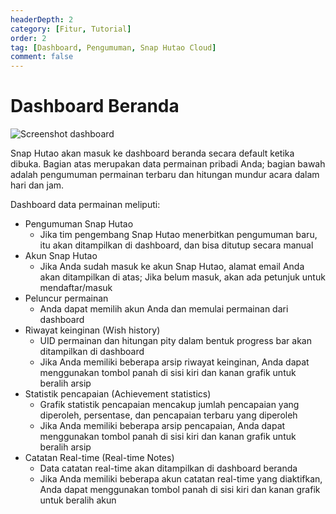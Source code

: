 ```yaml
---
headerDepth: 2
category: [Fitur, Tutorial]
order: 2
tag: [Dashboard, Pengumuman, Snap Hutao Cloud]
comment: false
---
```


# Dashboard Beranda

![Screenshot dashboard](https://img.alicdn.com/imgextra/i2/1797064093/O1CN01BV3VBz1g6dy4fyYJw_!!1797064093.png_.webp)

Snap Hutao akan masuk ke dashboard beranda secara default ketika dibuka. Bagian atas merupakan data permainan pribadi Anda; bagian
bawah adalah pengumuman permainan terbaru dan hitungan mundur acara dalam hari dan jam.

Dashboard data permainan meliputi:

- Pengumuman Snap Hutao
  - Jika tim pengembang Snap Hutao menerbitkan pengumuman baru, itu akan ditampilkan di dashboard, dan bisa ditutup secara manual
- Akun Snap Hutao
  - Jika Anda sudah masuk ke akun Snap Hutao, alamat email Anda akan ditampilkan di atas; Jika belum masuk, akan ada petunjuk untuk mendaftar/masuk
- Peluncur permainan
  - Anda dapat memilih akun Anda dan memulai permainan dari dashboard
- Riwayat keinginan (Wish history)
  - UID permainan dan hitungan pity dalam bentuk progress bar akan ditampilkan di dashboard
  - Jika Anda memiliki beberapa arsip riwayat keinginan, Anda dapat menggunakan tombol panah di sisi kiri dan kanan grafik untuk beralih arsip
- Statistik pencapaian (Achievement statistics)
  - Grafik statistik pencapaian mencakup jumlah pencapaian yang diperoleh, persentase, dan pencapaian terbaru yang diperoleh
  - Jika Anda memiliki beberapa arsip pencapaian, Anda dapat menggunakan tombol panah di sisi kiri dan kanan grafik untuk beralih arsip
- Catatan Real-time (Real-time Notes)
  - Data catatan real-time akan ditampilkan di dashboard beranda
  - Jika Anda memiliki beberapa akun catatan real-time yang diaktifkan, Anda dapat menggunakan tombol panah di sisi kiri dan kanan grafik untuk beralih akun
